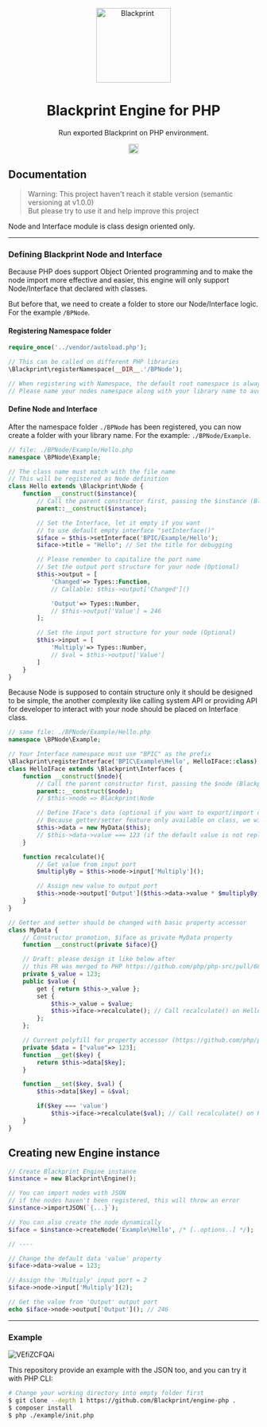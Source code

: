 <p align="center"><a href="#" target="_blank" rel="noopener noreferrer"><img width="150" src="https://user-images.githubusercontent.com/11073373/141421213-5decd773-a870-4324-8324-e175e83b0f55.png" alt="Blackprint"></a></p>

<h1 align="center">Blackprint Engine for PHP</h1>
<p align="center">Run exported Blackprint on PHP environment.</p>

<p align="center">
    <a href='https://github.com/Blackprint/Blackprint/blob/master/LICENSE'><img src='https://img.shields.io/badge/License-MIT-brightgreen.svg' height='20'></a>
</p>

## Documentation
> Warning: This project haven't reach it stable version (semantic versioning at v1.0.0)<br>
> But please try to use it and help improve this project

Node and Interface module is class design oriented only.

---
### Defining Blackprint Node and Interface
Because PHP does support Object Oriented programming and to make the node import more effective and easier, this engine will only support Node/Interface that declared with classes.

But before that, we need to create a folder to store our Node/Interface logic. For the example `/BPNode`.

#### Registering Namespace folder

```php
require_once('../vendor/autoload.php');

// This can be called on different PHP libraries
\Blackprint\registerNamespace(__DIR__.'/BPNode');

// When registering with Namespace, the default root namespace is always "BPNode"
// Please name your nodes namespace along with your library name to avoid conflict with other library
```

#### Define Node and Interface
After the namespace folder `./BPNode` has been registered, you can now create a folder with your library name. For the example: `./BPNode/Example`.

```php
// file: ./BPNode/Example/Hello.php
namespace \BPNode\Example;

// The class name must match with the file name
// This will be registered as Node definition
class Hello extends \Blackprint\Node {
    function __construct($instance){
        // Call the parent constructor first, passing the $instance (Blackprint\Engine)
        parent::__construct($instance);

        // Set the Interface, let it empty if you want
        // to use default empty interface "setInterface()"
        $iface = $this->setInterface('BPIC/Example/Hello');
        $iface->title = "Hello"; // Set the title for debugging

        // Please remember to capitalize the port name
        // Set the output port structure for your node (Optional)
        $this->output = [
            'Changed'=> Types::Function,
            // Callable: $this->output['Changed']()

            'Output'=> Types::Number,
            // $this->output['Value'] = 246
        ];

        // Set the input port structure for your node (Optional)
        $this->input = [
            'Multiply'=> Types::Number,
            // $val = $this->output['Value']
        ]
    }
}
```

Because Node is supposed to contain structure only it should be designed to be simple, the another complexity like calling system API or providing API for developer to interact with your node should be placed on Interface class.

```php
// same file: ./BPNode/Example/Hello.php
namespace \BPNode\Example;

// Your Interface namespace must use "BPIC" as the prefix
\Blackprint\registerInterface('BPIC\Example\Hello', HelloIFace::class);
class HelloIFace extends \Blackprint\Interfaces {
    function __construct($node){
        // Call the parent constructor first, passing the $node (Blackprint\Node)
        parent::__construct($node);
        // $this->node => Blackprint\Node

        // Define IFace's data (optional if you want to export/import data from JSON)
        // Because getter/setter feature only available on class, we will create from `class MyData`
        $this->data = new MyData($this);
        // $this->data->value === 123 (if the default value is not replaced when importing JSON)
    }

    function recalculate(){
        // Get value from input port
        $multiplyBy = $this->node->input['Multiply']();

        // Assign new value to output port
        $this->node->output['Output']($this->data->value * $multiplyBy);
    }
}

// Getter and setter should be changed with basic property accessor
class MyData {
    // Constructor promotion, $iface as private MyData property
    function __construct(private $iface){}

    // Draft: please design it like below after
    // this PR was merged to PHP https://github.com/php/php-src/pull/6873
    private $_value = 123;
    public $value {
        get { return $this->_value };
        set {
            $this->_value = $value;
            $this->iface->recalculate(); // Call recalculate() on HelloIFace
        };
    };

    // Current polyfill for property accessor (https://github.com/php/php-src/pull/6873)
    private $data = ["value"=> 123];
    function __get($key) {
        return $this->data[$key];
    }

    function __set($key, $val) {
        $this->data[$key] = &$val;

        if($key === 'value')
            $this->iface->recalculate($val); // Call recalculate() on HelloIFace
    }
}
```

## Creating new Engine instance

```php
// Create Blackprint Engine instance
$instance = new Blackprint\Engine();

// You can import nodes with JSON
// if the nodes haven't been registered, this will throw an error
$instance->importJSON(`{...}`);

// You can also create the node dynamically
$iface = $instance->createNode('Example\Hello', /* [..options..] */);

// ----

// Change the default data 'value' property
$iface->data->value = 123;

// Assign the 'Multiply' input port = 2
$iface->node->input['Multiply'](2);

// Get the value from 'Output' output port
echo $iface->node->output['Output'](); // 246
```


---

### Example
![VEfiZCFQAi](https://user-images.githubusercontent.com/11073373/141419539-dbee7bae-946c-4eb4-969b-118b77e07d18.png)

This repository provide an example with the JSON too, and you can try it with PHP CLI:<br>

```sh
# Change your working directory into empty folder first
$ git clone --depth 1 https://github.com/Blackprint/engine-php .
$ composer install
$ php ./example/init.php
```